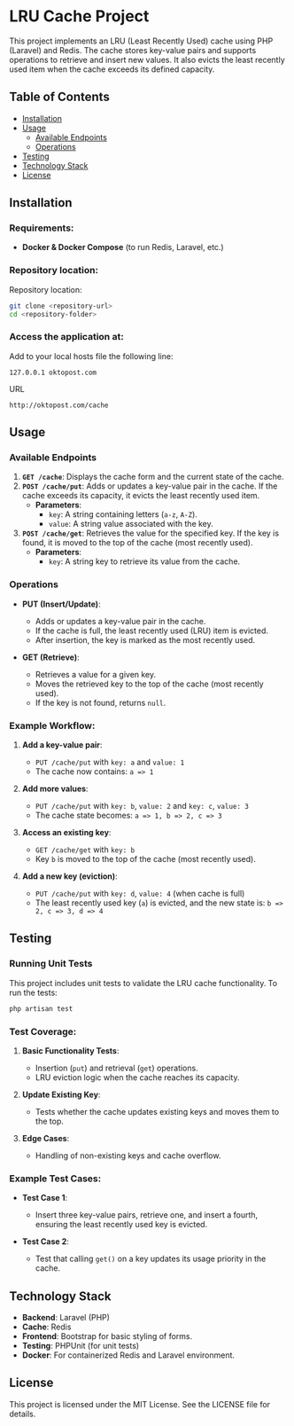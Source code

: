 
# LRU Cache Project

This project implements an LRU (Least Recently Used) cache using PHP (Laravel) and Redis. The cache stores key-value pairs and supports operations to retrieve and insert new values. It also evicts the least recently used item when the cache exceeds its defined capacity.

## Table of Contents
- [Installation](#installation)
- [Usage](#usage)
    - [Available Endpoints](#available-endpoints)
    - [Operations](#operations)
- [Testing](#testing)
- [Technology Stack](#technology-stack)
- [License](#license)

## Installation

### Requirements:
- **Docker & Docker Compose** (to run Redis, Laravel, etc.)

### Repository location:
Repository location:
   ```bash
   git clone <repository-url>
   cd <repository-folder>
   ```

### Access the application at:
Add to your local hosts file the following line:
   ```
   127.0.0.1 oktopost.com
   ```
URL    
   ```
   http://oktopost.com/cache
   ```

## Usage

### Available Endpoints

1. **`GET /cache`**: Displays the cache form and the current state of the cache.
2. **`POST /cache/put`**: Adds or updates a key-value pair in the cache. If the cache exceeds its capacity, it evicts the least recently used item.
    - **Parameters**:
        - `key`: A string containing letters (`a-z`, `A-Z`).
        - `value`: A string value associated with the key.
3. **`POST /cache/get`**: Retrieves the value for the specified key. If the key is found, it is moved to the top of the cache (most recently used).
    - **Parameters**:
        - `key`: A string key to retrieve its value from the cache.

### Operations

- **PUT (Insert/Update)**:
    - Adds or updates a key-value pair in the cache.
    - If the cache is full, the least recently used (LRU) item is evicted.
    - After insertion, the key is marked as the most recently used.

- **GET (Retrieve)**:
    - Retrieves a value for a given key.
    - Moves the retrieved key to the top of the cache (most recently used).
    - If the key is not found, returns `null`.

### Example Workflow:

1. **Add a key-value pair**:
    - `PUT /cache/put` with `key: a` and `value: 1`
    - The cache now contains: `a => 1`

2. **Add more values**:
    - `PUT /cache/put` with `key: b`, `value: 2` and `key: c`, `value: 3`
    - The cache state becomes: `a => 1, b => 2, c => 3`

3. **Access an existing key**:
    - `GET /cache/get` with `key: b`
    - Key `b` is moved to the top of the cache (most recently used).

4. **Add a new key (eviction)**:
    - `PUT /cache/put` with `key: d`, `value: 4` (when cache is full)
    - The least recently used key (`a`) is evicted, and the new state is: `b => 2, c => 3, d => 4`

## Testing

### Running Unit Tests
This project includes unit tests to validate the LRU cache functionality. To run the tests:

```bash
php artisan test
```

### Test Coverage:
1. **Basic Functionality Tests**:
    - Insertion (`put`) and retrieval (`get`) operations.
    - LRU eviction logic when the cache reaches its capacity.

2. **Update Existing Key**:
    - Tests whether the cache updates existing keys and moves them to the top.

3. **Edge Cases**:
    - Handling of non-existing keys and cache overflow.

### Example Test Cases:

- **Test Case 1**:
    - Insert three key-value pairs, retrieve one, and insert a fourth, ensuring the least recently used key is evicted.

- **Test Case 2**:
    - Test that calling `get()` on a key updates its usage priority in the cache.

## Technology Stack

- **Backend**: Laravel (PHP)
- **Cache**: Redis
- **Frontend**: Bootstrap for basic styling of forms.
- **Testing**: PHPUnit (for unit tests)
- **Docker**: For containerized Redis and Laravel environment.

## License

This project is licensed under the MIT License. See the LICENSE file for details.
